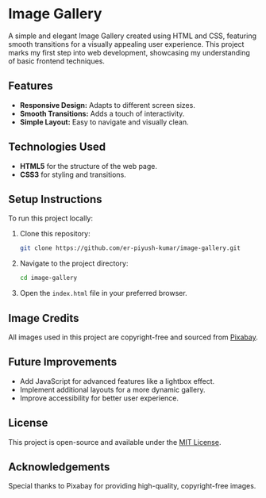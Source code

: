 # Image Gallery

A simple and elegant Image Gallery created using HTML and CSS, featuring smooth transitions for a visually appealing user experience. This project marks my first step into web development, showcasing my understanding of basic frontend techniques.

## Features
- **Responsive Design:** Adapts to different screen sizes.
- **Smooth Transitions:** Adds a touch of interactivity.
- **Simple Layout:** Easy to navigate and visually clean.

## Technologies Used
- **HTML5** for the structure of the web page.
- **CSS3** for styling and transitions.

## Setup Instructions
To run this project locally:
1. Clone this repository:
   ```bash
   git clone https://github.com/er-piyush-kumar/image-gallery.git
   ```
2. Navigate to the project directory:
   ```bash
   cd image-gallery
   ```
3. Open the `index.html` file in your preferred browser.

## Image Credits
All images used in this project are copyright-free and sourced from [Pixabay](https://pixabay.com/).

## Future Improvements
- Add JavaScript for advanced features like a lightbox effect.
- Implement additional layouts for a more dynamic gallery.
- Improve accessibility for better user experience.

## License
This project is open-source and available under the [MIT License](LICENSE).

## Acknowledgements
Special thanks to Pixabay for providing high-quality, copyright-free images.
